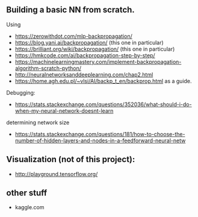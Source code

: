 ## Building a basic NN from scratch. 
Using 
- https://zerowithdot.com/mlp-backpropagation/
- https://blog.yani.ai/backpropagation/ (this one in particular)
- https://brilliant.org/wiki/backpropagation/ (this one in particular)
- https://hmkcode.com/ai/backpropagation-step-by-step/
- https://machinelearningmastery.com/implement-backpropagation-algorithm-scratch-python/
- http://neuralnetworksanddeeplearning.com/chap2.html
- https://home.agh.edu.pl/~vlsi/AI/backp_t_en/backprop.html
as a guide.

Debugging:
- https://stats.stackexchange.com/questions/352036/what-should-i-do-when-my-neural-network-doesnt-learn

determining network size
- https://stats.stackexchange.com/questions/181/how-to-choose-the-number-of-hidden-layers-and-nodes-in-a-feedforward-neural-netw
## Visualization (not of this project):
- http://playground.tensorflow.org/

## other stuff
- kaggle.com 